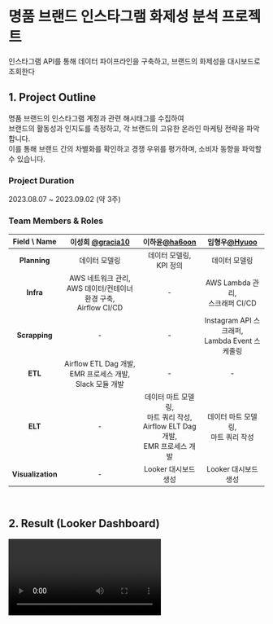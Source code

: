 # 명품 브랜드 인스타그램 화제성 분석 프로젝트

인스타그램 API를 통해 데이터 파이프라인을 구축하고, 브랜드의 화제성을 대시보드로 조회한다
<br>

## 1. Project Outline

명품 브랜드의 인스타그램 계정과 관련 해시태그를 수집하여  
브랜드의 활동성과 인지도를 측정하고, 각 브랜드의 고유한 온라인 마케팅 전략을 파악합니다.  
이를 통해 브랜드 간의 차별화를 확인하고 경쟁 우위를 평가하며, 소비자 동향을 파악할 수 있습니다.

### Project Duration

2023.08.07 ~ 2023.09.02 (약 3주)

### Team Members & Roles

| Field \ Name | **이성희 [@gracia10](https://github.com/gracia10)** | **이하윤[@ha6oon](https://github.com/ha6oon)** | **임형우[@Hyuoo](https://github.com/Hyuoo)** |
|:--:|:---:|:---:|:---:|
|**Planning**|데이터 모델링 |데이터 모델링, KPI 정의 |데이터 모델링|
|**Infra**| AWS 네트워크 관리,<br>AWS 데이터/컨테이너 환경 구축, <br>Airflow CI/CD | - |AWS Lambda 관리,<br>  스크래퍼 CI/CD|
|**Scrapping**| - | - |Instagram API 스크래퍼,<br>Lambda Event 스케줄링|
|**ETL**|Airflow ETL Dag 개발,<br>EMR 프로세스 개발,<br>Slack 모듈 개발| - | - |
|**ELT**|-|데이터 마트 모델링,<br>마트 쿼리 작성,<br>Airflow ELT Dag 개발,<br>EMR 프로세스 개발 | 데이터 마트 모델링,<br>마트 쿼리 작성|
|**Visualization**|-| Looker 대시보드 생성| Looker 대시보드 생성|
<br>

## 2. Result (Looker Dashboard)
<video src="./files/BI_Video.mp4">

## 3. Tech Stack

| Field | Stack |
|:---:|:---|
| Infra | <img src="https://img.shields.io/badge/AWS Secrets Manager-DF0101?style=flat&logo=Amazon+AWS&logoColor=white"/> <img src="https://img.shields.io/badge/AWS Cloudwatch-FF4F8B?style=flat&logo=amazoncloudwatch&logoColor=white"/> <img src="https://img.shields.io/badge/AWS%20EC2-FF9900.svg?style=flat&logo=Amazon-EC2&logoColor=white"/>|
|Scrapping| <img src="https://img.shields.io/badge/AWS Lambda-FF9900?style=flat&logo=awslambda&logoColor=white"/>|
| ETL & ELT | <img src="https://img.shields.io/badge/Airflow-017CEE?style=flat&logo=Apache%20Airflow&logoColor=white"/> <img src="https://img.shields.io/badge/Spark-FAFAFA?style=flat&logo=apache%20spark&logoColor=orange"/> <img src="https://img.shields.io/badge/pydeequ-FAFAFA?style=flat&logo=apache&logoColor=orange"/> |
| Data Storage | <img src="https://img.shields.io/badge/AWS S3-088A08?style=flat&logo=amazons3&logoColor=white"/> <img src="https://img.shields.io/badge/AWS Redshift-8C4FFF?style=flat&logo=amazonredshift&logoColor=white"/> <img src="https://img.shields.io/badge/Snowflake-29B5E8.svg?style=flat&logo=Snowflake&logoColor=white"/> <img src="https://img.shields.io/badge/Amazon%20RDS-527FFF.svg?style=flat&logo=Amazon-RDS&logoColor=white"/>
| BI tool | <img src="https://img.shields.io/badge/Looker-4285F4?style=flat&logo=looker&logoColor=white"/> |
| CI/CD | <img src="https://img.shields.io/badge/Docker-2496ED?style=flat&logo=docker&logoColor=white"/> <img src="https://img.shields.io/badge/Github Actions-2088FF?style=flat&logo=githubactions&logoColor=white"/> <img src="https://img.shields.io/badge/AWS ECR-FF9900?style=flat&logo=amazonecr&logoColor=white"/> <img src="https://img.shields.io/badge/AWS ECS-FF9900?style=flat&logo=amazonecs&logoColor=white"/> |
| ETC|<img src="https://img.shields.io/badge/Slack-4A154B?style=flat&logo=Slack&logoColor=white"/> <img src="https://img.shields.io/badge/Notion-000000?style=flat&logo=Notion&logoColor=white"/>|


## 4. Architecture
<img src="./files/Infra.png">

## 5. ERD
__1. RAW_DATA Schema__
<img src="./files/Raw_schema.png">  

__2. Analytics Schema__ 
<img src="./files/Mart_schema.png">

## 6. Modules
| Name | Explanation |
|:---:|:---|
| [LuxuryBrands_Infra]("https://github.com/LuxuryBrands/LuxuryBrands_Infra") | 프로젝트 환경설정과 관련된 모듈 |
| [LuxuryBrands_DataCollector]("https://github.com/LuxuryBrands/LuxuryBrands_DataCollector") | API Scrapper 모듈 |
| [LuxuryBrands_Airflow]("https://github.com/LuxuryBrands/LuxuryBrands_Airflow") | ETL/ELT 파이프라인 모듈 |
| [LuxuryBrands_Looker]("https://github.com/LuxuryBrands/LuxuryBrands_Looker") | 시각화 설정 모듈 |


## 7. Documnet
프로젝트의 자세한 정보는 아래 문서를 참고하여 주시길 바랍니다
- [프로젝트_보고서.pdf](files/project_report.pdf)